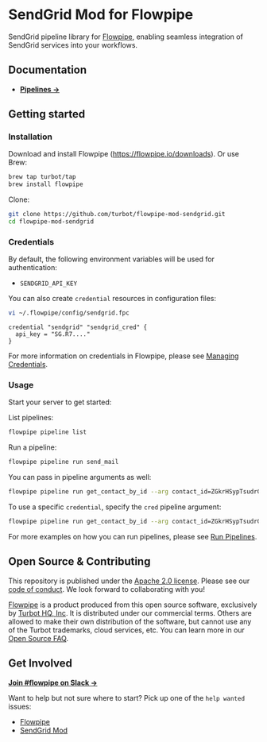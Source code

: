 # SendGrid Mod for Flowpipe

SendGrid pipeline library for [Flowpipe](https://flowpipe.io), enabling seamless integration of SendGrid services into your workflows.

## Documentation

- **[Pipelines →](https://hub.flowpipe.io/mods/turbot/sendgrid/pipelines)**

## Getting started

### Installation

Download and install Flowpipe (https://flowpipe.io/downloads). Or use Brew:

```sh
brew tap turbot/tap
brew install flowpipe
```

Clone:

```sh
git clone https://github.com/turbot/flowpipe-mod-sendgrid.git
cd flowpipe-mod-sendgrid
```

### Credentials

By default, the following environment variables will be used for authentication:

- `SENDGRID_API_KEY`

You can also create `credential` resources in configuration files:

```sh
vi ~/.flowpipe/config/sendgrid.fpc
```

```hcl
credential "sendgrid" "sendgrid_cred" {
  api_key = "SG.R7...."
}
```

For more information on credentials in Flowpipe, please see [Managing Credentials](https://flowpipe.io/docs/run/credentials).

### Usage

Start your server to get started:

List pipelines:

```sh
flowpipe pipeline list
```

Run a pipeline:

```sh
flowpipe pipeline run send_mail
```

You can pass in pipeline arguments as well:

```sh
flowpipe pipeline run get_contact_by_id --arg contact_id=ZGkrHSypTsudrGkmdpJJ
```

To use a specific `credential`, specify the `cred` pipeline argument:

```sh
flowpipe pipeline run get_contact_by_id --arg contact_id=ZGkrHSypTsudrGkmdpJJ --arg cred=sendgrid_cred
```

For more examples on how you can run pipelines, please see [Run Pipelines](https://flowpipe.io/docs/run/pipelines).

## Open Source & Contributing

This repository is published under the [Apache 2.0 license](https://www.apache.org/licenses/LICENSE-2.0). Please see our [code of conduct](https://github.com/turbot/.github/blob/main/CODE_OF_CONDUCT.md). We look forward to collaborating with you!

[Flowpipe](https://flowpipe.io) is a product produced from this open source software, exclusively by [Turbot HQ, Inc](https://turbot.com). It is distributed under our commercial terms. Others are allowed to make their own distribution of the software, but cannot use any of the Turbot trademarks, cloud services, etc. You can learn more in our [Open Source FAQ](https://turbot.com/open-source).

## Get Involved

**[Join #flowpipe on Slack →](https://flowpipe.io/community/join)**

Want to help but not sure where to start? Pick up one of the `help wanted` issues:

- [Flowpipe](https://github.com/turbot/flowpipe/labels/help%20wanted)
- [SendGrid Mod](https://github.com/turbot/flowpipe-mod-sendgrid/labels/help%20wanted)
